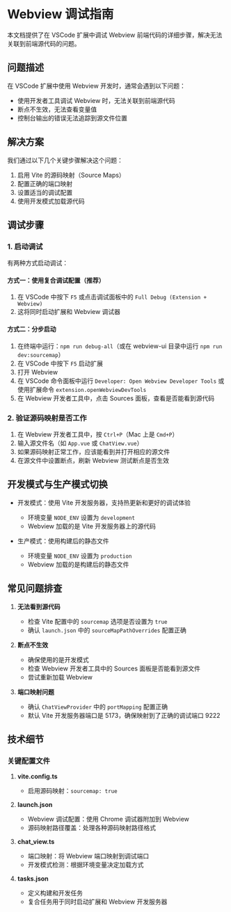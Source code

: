 # Webview 调试指南

本文档提供了在 VSCode 扩展中调试 Webview 前端代码的详细步骤，解决无法关联到前端源代码的问题。

## 问题描述

在 VSCode 扩展中使用 Webview 开发时，通常会遇到以下问题：
- 使用开发者工具调试 Webview 时，无法关联到前端源代码
- 断点不生效，无法查看变量值
- 控制台输出的错误无法追踪到源文件位置

## 解决方案

我们通过以下几个关键步骤解决这个问题：

1. 启用 Vite 的源码映射（Source Maps）
2. 配置正确的端口映射
3. 设置适当的调试配置
4. 使用开发模式加载源代码

## 调试步骤

### 1. 启动调试

有两种方式启动调试：

#### 方式一：使用复合调试配置（推荐）

1. 在 VSCode 中按下 `F5` 或点击调试面板中的 `Full Debug (Extension + Webview)`
2. 这将同时启动扩展和 Webview 调试器

#### 方式二：分步启动

1. 在终端中运行：`npm run debug-all`（或在 webview-ui 目录中运行 `npm run dev:sourcemap`）
2. 在 VSCode 中按下 `F5` 启动扩展
3. 打开 Webview
4. 在 VSCode 命令面板中运行 `Developer: Open Webview Developer Tools` 或使用扩展命令 `extension.openWebviewDevTools`
5. 在 Webview 开发者工具中，点击 Sources 面板，查看是否能看到源代码

### 2. 验证源码映射是否工作

1. 在 Webview 开发者工具中，按 `Ctrl+P`（Mac 上是 `Cmd+P`）
2. 输入源文件名（如 `App.vue` 或 `ChatView.vue`）
3. 如果源码映射正常工作，应该能看到并打开相应的源文件
4. 在源文件中设置断点，刷新 Webview 测试断点是否生效

## 开发模式与生产模式切换

- 开发模式：使用 Vite 开发服务器，支持热更新和更好的调试体验
  - 环境变量 `NODE_ENV` 设置为 `development`
  - Webview 加载的是 Vite 开发服务器上的源代码

- 生产模式：使用构建后的静态文件
  - 环境变量 `NODE_ENV` 设置为 `production`
  - Webview 加载的是构建后的静态文件

## 常见问题排查

1. **无法看到源代码**
   - 检查 Vite 配置中的 `sourcemap` 选项是否设置为 `true`
   - 确认 `launch.json` 中的 `sourceMapPathOverrides` 配置正确

2. **断点不生效**
   - 确保使用的是开发模式
   - 检查 Webview 开发者工具中的 Sources 面板是否能看到源文件
   - 尝试重新加载 Webview

3. **端口映射问题**
   - 确认 `ChatViewProvider` 中的 `portMapping` 配置正确
   - 默认 Vite 开发服务器端口是 5173，确保映射到了正确的调试端口 9222

## 技术细节

### 关键配置文件

1. **vite.config.ts**
   - 启用源码映射：`sourcemap: true`

2. **launch.json**
   - Webview 调试配置：使用 Chrome 调试器附加到 Webview
   - 源码映射路径覆盖：处理各种源码映射路径格式

3. **chat_view.ts**
   - 端口映射：将 Webview 端口映射到调试端口
   - 开发模式检测：根据环境变量决定加载方式

4. **tasks.json**
   - 定义构建和开发任务
   - 复合任务用于同时启动扩展和 Webview 开发服务器

